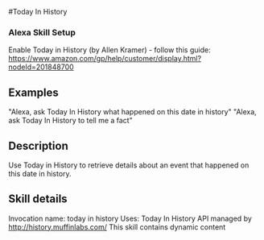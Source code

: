 #Today In History

### Alexa Skill Setup
Enable Today in History (by Allen Kramer) - follow this guide: <https://www.amazon.com/gp/help/customer/display.html?nodeId=201848700>

## Examples
"Alexa, ask Today In History what happened on this date in history"
"Alexa, ask Today In History to tell me a fact"

## Description
Use Today in History to retrieve details about an event that happened on this date in history.

## Skill details
Invocation name: today in history
Uses: Today In History API managed by <http://history.muffinlabs.com/>
This skill contains dynamic content
